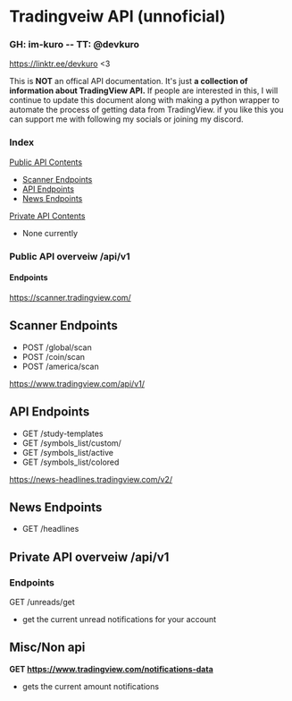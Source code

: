 # Tradingveiw API (unnoficial)
### GH: im-kuro  --  TT: @devkuro
https://linktr.ee/devkuro <3


This is **NOT** an offical API documentation. It's just **a collection of information about TradingView API.** If people are interested
in this, I will continue to update this document along with making a python wrapper to automate the process of getting data from TradingView. 
if you like this you can support me with following my socials or joining my discord.



### Index 

[Public API Contents](https://github.com/im-kuro/TradingveiwAPI/tree/main#public-api-overveiw-apiv1)
- [Scanner Endpoints](https://github.com/im-kuro/TradingveiwAPI/tree/main#scanner-endpoints)
- [API Endpoints](https://github.com/im-kuro/TradingveiwAPI/tree/main#api-endpoints)
- [News Endpoints](https://github.com/im-kuro/TradingveiwAPI/tree/main#news-endpoints)

[Private API Contents](https://github.com/im-kuro/TradingveiwAPI/tree/main#private-api-overveiw-apiv1)
- None currently



### Public API overveiw /api/v1

#### Endpoints 
 
https://scanner.tradingview.com/
## Scanner Endpoints
- POST /global/scan
- POST /coin/scan
- POST /america/scan



https://www.tradingview.com/api/v1/
## API Endpoints
- GET /study-templates
- GET /symbols_list/custom/
- GET /symbols_list/active
- GET /symbols_list/colored



https://news-headlines.tradingview.com/v2/
## News Endpoints
- GET /headlines


## Private API overveiw /api/v1



### Endpoints 

 GET /unreads/get
- get the current unread notifications for your account


## Misc/Non api

 **GET https://www.tradingview.com/notifications-data**
- gets the current amount notifications 










